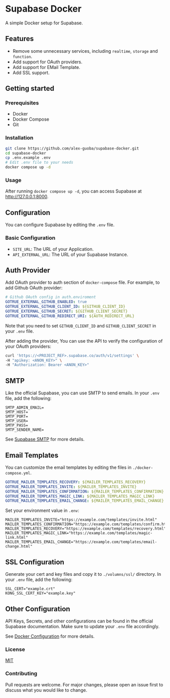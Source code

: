 # Supabase Docker

A simple Docker setup for Supabase.

## Features

- Remove some unnecessary services, including `realtime`, `storage` and `function`.
- Add support for OAuth providers.
- Add support for EMail Template.
- Add SSL support.

## Getting started

### Prerequisites

- Docker
- Docker Compose
- Git

### Installation

```bash
git clone https://github.com/alex-guoba/supabase-docker.git
cd supabase-docker
cp .env.example .env
# Edit .env file to your needs
docker compose up -d
```

### Usage

After running `docker compose up -d`, you can access Supabase at http://127.0.0.1:8000.

## Configuration

You can configure Supabase by editing the `.env` file.

### Basic Configuration

- `SITE_URL`: The URL of your Application.
- `API_EXTERNAL_URL`: The URL of your Supabase Instance.

## Auth Provider

Add OAuth provider to auth section of  `docker-compose` file. For example, to add Github OAuth provider:

```yaml
# Github OAuth config in auth.enviroment
GOTRUE_EXTERNAL_GITHUB_ENABLED: true
GOTRUE_EXTERNAL_GITHUB_CLIENT_ID: ${GITHUB_CLIENT_ID}
GOTRUE_EXTERNAL_GITHUB_SECRET: ${GITHUB_CLIENT_SECRET}
GOTRUE_EXTERNAL_GITHUB_REDIRECT_URI: ${AUTH_REDIRECT_URL}
```

Note that you need to set `GITHUB_CLIENT_ID` and `GITHUB_CLIENT_SECRET` in your `.env` file.

After adding the provider, You can use the API to verify the configuration of your OAuth providers:

```bash
curl 'https://<PROJECT_REF>.supabase.co/auth/v1/settings' \
-H "apikey: <ANON_KEY>" \
-H "Authorization: Bearer <ANON_KEY>"
```

## SMTP

Like the official Supabase, you can use SMTP to send emails. In your `.env` file, add the following:

```shell
SMTP_ADMIN_EMAIL=
SMTP_HOST=
SMTP_PORT=
SMTP_USER=
SMTP_PASS=
SMTP_SENDER_NAME=
```

See [Supabase SMTP](https://supabase.com/docs/guides/auth/auth-smtp) for more details.

## Email Templates

You can customize the email templates by editing the files in `./docker-compose.yml`.


```yml
GOTRUE_MAILER_TEMPLATES_RECOVERY: ${MAILER_TEMPLATES_RECOVERY}
GOTRUE_MAILER_TEMPLATES_INVITE: ${MAILER_TEMPLATES_INVITE}
GOTRUE_MAILER_TEMPLATES_CONFIRMATION: ${MAILER_TEMPLATES_CONFIRMATION}
GOTRUE_MAILER_TEMPLATES_MAGIC_LINK: ${MAILER_TEMPLATES_MAGIC_LINK}
GOTRUE_MAILER_TEMPLATES_EMAIL_CHANGE: ${MAILER_TEMPLATES_EMAIL_CHANGE}
```

Set your environment value in `.env`:

```shell
MAILER_TEMPLATES_INVITE="https://example.com/templates/invite.html"
MAILER_TEMPLATES_CONFIRMATION="https://example.com/templates/confirm.html"
MAILER_TEMPLATES_RECOVERY="https://example.com/templates/recovery.html"
MAILER_TEMPLATES_MAGIC_LINK="https://example.com/templates/magic-link.html"
MAILER_TEMPLATES_EMAIL_CHANGE="https://example.com/templates/email-change.html"
```

## SSL Configuration

Generate your cert and key files and copy it to `./volumns/ssl/` directory. In your `.env` file, add the following:

```shell
SSL_CERT="example.crt"
KONG_SSL_CERT_KEY="example.key"
```

## Other Configuration

API Keys, Secrets, and other configurations can be found in the official Supabase documentation. Make sure to update your `.env` file accordingly.

See [Docker Configuration](https://supabase.com/docs/guides/self-hosting/docker) for more details.

### License

[MIT](https://choosealicense.com/licenses/mit/)

### Contributing

Pull requests are welcome. For major changes, please open an issue first to discuss what you would like to change.

